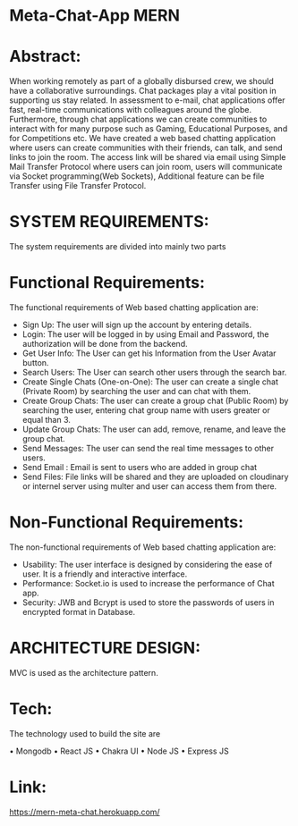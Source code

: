 # Meta-Chat-App MERN

# Abstract:
 When working remotely as part of a globally disbursed crew, we should have a collaborative surroundings. Chat packages play a vital position in supporting us stay related. In assessment to e-mail, chat applications offer fast, real-time communications with colleagues around the globe. Furthermore, through chat applications we can create communities to interact with for many purpose such as Gaming, Educational Purposes, and for Competitions etc. We have created a web based chatting application where users can create communities with their friends, can talk, and send links to join the room. The access link will be shared via email using Simple Mail Transfer Protocol where users can join room, users will communicate via Socket programming(Web Sockets),  Additional feature can be file Transfer using File Transfer Protocol.

# SYSTEM REQUIREMENTS:
 The system requirements are divided into mainly two parts

# Functional Requirements:
 The functional requirements of Web based chatting application are:

* Sign Up: The user will sign up the account by entering details.
* Login: The user will be logged in by using Email and Password, the authorization will be done from the backend.
* Get User Info:  The User can get his Information from the User Avatar button.
* Search Users: The User can search other users through the search bar.
* Create Single Chats (One-on-One):  The user can create a single chat (Private Room) by searching the user and can chat with them.
* Create Group Chats:  The user can create a group chat (Public Room) by searching the user, entering chat group name with users greater or equal than 3.
* Update Group Chats: The user can add, remove, rename, and leave the group chat.
* Send Messages: The user can send the real time messages to other users.
* Send Email : Email is sent to users who are added in group chat
* Send Files: File links will be shared and they are uploaded on cloudinary or internel server using multer and user can access them from there.

# Non-Functional Requirements:
 The non-functional requirements of Web based chatting application are:

* Usability: The user interface is designed by considering the ease of user. It is a friendly and interactive interface.
* Performance: Socket.io is used to increase the performance of Chat app.
* Security: JWB and Bcrypt is used to store the passwords of users in encrypted format in Database.

# ARCHITECTURE DESIGN:
 MVC is used as the architecture pattern.
 
# Tech:
 The technology used to build the site are

• Mongodb
• React JS
• Chakra UI
• Node JS
• Express JS

# Link:
 https://mern-meta-chat.herokuapp.com/
